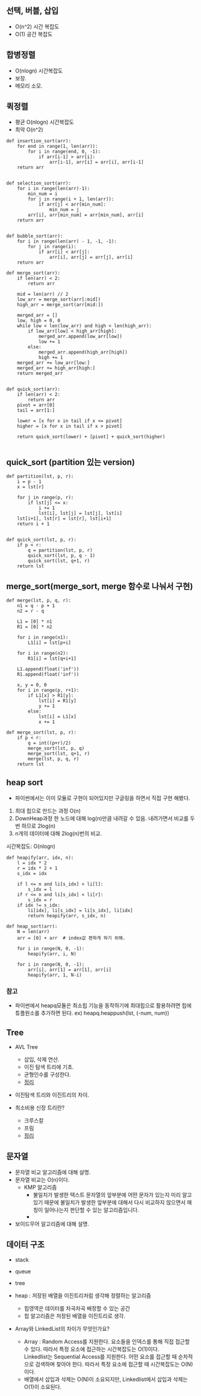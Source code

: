 ## 선택, 버블, 삽입
 - O(n^2) 시간 복잡도
 - O(1) 공간 복잡도

## 합병정렬
 - O(nlogn) 시간복잡도
 - 보장.
 - 메모리 소모.

## 퀵정렬
 - 평균 O(nlogn) 시간복잡도
 - 최악 O(n^2)

```
def insertion_sort(arr):
    for end in range(1, len(arr)):
        for i in range(end, 0, -1):
            if arr[i-1] > arr[i]:
                arr[i-1], arr[i] = arr[i], arr[i-1]
    return arr


def selection_sort(arr):
    for i in range(len(arr)-1):
        min_num = i
        for j in range(i + 1, len(arr)):
            if arr[j] < arr[min_num]:
                min_num = j
        arr[i], arr[min_num] = arr[min_num], arr[i]
    return arr


def bubble_sort(arr):
    for i in range(len(arr) - 1, -1, -1):
        for j in range(i):
            if arr[i] < arr[j]:
                arr[i], arr[j] = arr[j], arr[i]
    return arr

def merge_sort(arr):
    if len(arr) < 2:
        return arr

    mid = len(arr) // 2
    low_arr = merge_sort(arr[:mid])
    high_arr = merge_sort(arr[mid:])

    merged_arr = []
    low, high = 0, 0
    while low < len(low_arr) and high < len(high_arr):
        if low_arr[low] < high_arr[high]:
            merged_arr.append(low_arr[low])
            low += 1
        else:
            merged_arr.append(high_arr[high])
            high += 1
    merged_arr += low_arr[low:]
    merged_arr += high_arr[high:]
    return merged_arr


def quick_sort(arr):
    if len(arr) < 2:
        return arr
    pivot = arr[0]
    tail = arr[1:]

    lower = [x for x in tail if x <= pivot]
    higher = [x for x in tail if x > pivot]

    return quick_sort(lower) + [pivot] + quick_sort(higher)


```
## quick_sort (partition 있는 version)
```
def partition(lst, p, r):
    i = p - 1
    x = lst[r]

    for j in range(p, r):
        if lst[j] <= x:
            i += 1
            lst[i], lst[j] = lst[j], lst[i]
    lst[i+1], lst[r] = lst[r], lst[i+1]
    return i + 1


def quick_sort(lst, p, r):
    if p < r:
        q = partition(lst, p, r)
        quick_sort(lst, p, q - 1)
        quick_sort(lst, q+1, r)
    return lst

```

## merge_sort(merge_sort, merge 함수로 나눠서 구현)
```
def merge(lst, p, q, r):
    n1 = q - p + 1
    n2 = r - q

    L1 = [0] * n1
    R1 = [0] * n2

    for i in range(n1):
        L1[i] = lst[p+i]

    for i in range(n2):
        R1[i] = lst[q+i+1]

    L1.append(float('inf'))
    R1.append(float('inf'))

    x, y = 0, 0
    for i in range(p, r+1):
        if L1[x] > R1[y]:
            lst[i] = R1[y]
            y += 1
        else:
            lst[i] = L1[x]
            x += 1

def merge_sort(lst, p, r):
    if p < r:
        q = int((p+r)/2)
        merge_sort(lst, p, q)
        merge_sort(lst, q+1, r)
        merge(lst, p, q, r)
    return lst
```
## heap sort

- 파이썬에서는 이미 모듈로 구현이 되어있지만 구글링을 하면서 직접 구현 해봤다.
1. 최대 힙으로 만드는 과정 O(n)
2. DownHeap과정 한 노드에 대해 log(n)만큼 내려갈 수 있음. 내려가면서 비교를 두번 하므로 2log(n)
3. n개의 데이터에 대해 2log(n)번의 비교.

시간복잡도: O(nlogn)

```
def heapify(arr, idx, n):
    l = idx * 2
    r = idx * 2 + 1
    s_idx = idx

    if l <= n and li[s_idx] < li[l]:
        s_idx = l
    if r <= n and li[s_idx] < li[r]:
        s_idx = r
    if idx != s_idx:
        li[idx], li[s_idx] = li[s_idx], li[idx]
        return heapify(arr, s_idx, n)

def heap_sort(arr):
    N = len(arr)
    arr = [0] + arr  # index값 편하게 하기 위해.
    
    for i in range(N, 0, -1):
        heapify(arr, i, N)
    
    for i in range(N, 0, -1):
        arr[i], arr[1] = arr[1], arr[i]
        heapify(arr, 1, N-i)

```

### 참고
 - 파이썬에서 heapq모듈은 최소힙 기능을 동작하기에 최대힙으로 활용하려면 힙에 튜플원소를 추가하면 된다.
   ex)  heapq.heappush(lst, (-num, num))  

## Tree
 - AVL Tree 
    - 삽입, 삭제 연산.
    - 이진 탐색 트리에 기초.
    - 균형인수를 구성한다.
    - [정리](https://m.blog.naver.com/PostView.naver?isHttpsRedirect=true&blogId=dhdh6190&logNo=221062784111)

 - 이진탐색 트리와 이진트리의 차이.
 - 최소비용 신장 트리란?
    - 크루스칼
    - 프림
    - [정리](https://velog.io/@fldfls/%EC%B5%9C%EC%86%8C-%EC%8B%A0%EC%9E%A5-%ED%8A%B8%EB%A6%AC-MST-%ED%81%AC%EB%A3%A8%EC%8A%A4%EC%B9%BC-%ED%94%84%EB%A6%BC-%EC%95%8C%EA%B3%A0%EB%A6%AC%EC%A6%98)

## 문자열
- 문자열 비교 알고리즘에 대해 설명.
- 문자열 비교는 O(n)이다.
  - KMP 알고리즘
    - 불일치가 발생한 텍스트 문자열의 앞부분에 어떤 문자가 있는지 미리 알고 있기 때문에 불일치가 발생한 앞부분에 대해서 다시 비교하지 않으면서 매칭이 일어나는지 판단할 수 있는 알고리즘입니다.
    - 
- 보이드무어 알고리즘에 대해 설명.

## 데이터 구조
 - stack
 - queue
 - tree
 - heap : 저장된 배열을 이진트리처럼 생각해 정렬하는 알고리즘
    - 힙영역은 데이터를 차곡차곡 배정할 수 있는 공간
    - 힙 알고리즘은 저장된 배열을 이진트리로 생각.

  - Array와 LinkedList의 차이가 무엇인가요?
    - Array : Random Access를 지원한다. 요소들을 인덱스를 통해 직접 접근할 수 있다. 따라서 특정 요소에 접근하는 시간복잡도는 O(1)이다.  
Linkedlist는 Sequential Access를 지원한다. 어떤 요소를 접근할 때 순차적으로 검색하며 찾아야 한다. 따라서 특정 요소에 접근할 때 시간복잡도는 O(N)이다.  
    - 배열에서 삽입과 삭제는 O(N)이 소요되지만, Linkedlist에서 삽입과 삭제는 O(1)이 소요된다.